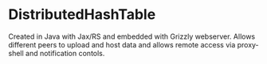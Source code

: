 # DistributedHashTable

Created in Java with Jax/RS and embedded with Grizzly webserver. Allows different peers to upload and host data and allows remote access via proxy-shell and notification contols.

